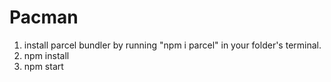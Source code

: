 # Pacman
1) install parcel bundler by running "npm i parcel" in your folder's terminal.
2) npm install
3) npm start
